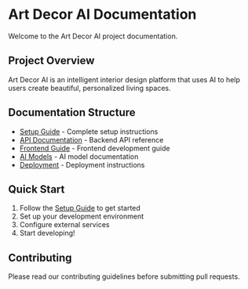 # Art Decor AI Documentation

Welcome to the Art Decor AI project documentation.

## Project Overview

Art Decor AI is an intelligent interior design platform that uses AI to help users create beautiful, personalized living spaces.

## Documentation Structure

- [Setup Guide](./setup.md) - Complete setup instructions
- [API Documentation](./api.md) - Backend API reference
- [Frontend Guide](./frontend.md) - Frontend development guide
- [AI Models](./ai-models.md) - AI model documentation
- [Deployment](./deployment.md) - Deployment instructions

## Quick Start

1. Follow the [Setup Guide](./setup.md) to get started
2. Set up your development environment
3. Configure external services
4. Start developing!

## Contributing

Please read our contributing guidelines before submitting pull requests.
